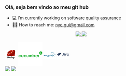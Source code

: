 ### Olá, seja bem vindo ao meu git hub
- 💻 I’m currently working on software quality assurance 
- 🤜🤛 How to reach me: nyc.gui@gmail.com
<div align="center">
  <a href="https://www.linkedin.com/in/nycollas-nogueira-3a0a71162/">
  <img height="180em" src="https://github-readme-stats.vercel.app/api?username=nycgui&show_icons=true&theme=tokyonight&include_all_commits=true&count_private=true"/>
  <img height="180em" src="https://github-readme-stats.vercel.app/api/top-langs/?username=nycgui&layout=compact&langs_count=7&theme=tokyonight"/>
</div>
  
<div style="display: inline_block"><br>
  <img align="center" alt="Nyc-Ruby" height="30" width="40" src="https://raw.githubusercontent.com/devicons/devicon/master/icons/ruby/ruby-original-wordmark.svg">
  <img align="center" alt="Nyc-Cucumber" height="80" width="80" src="https://raw.githubusercontent.com/devicons/devicon/master/icons/cucumber/cucumber-plain-wordmark.svg">
  <img align="center" alt="Nyc-MySQL" height="30" width="40" src="https://raw.githubusercontent.com/devicons/devicon/master/icons/mysql/mysql-plain-wordmark.svg">
  <img align="center" alt="Nyc-Jira" height="30" width="40" src="https://raw.githubusercontent.com/devicons/devicon/master/icons/jira/jira-plain-wordmark.svg">
</div>

<div> 
  <a href = "nyc.gui@gmail.com"><img src="https://img.shields.io/badge/-Gmail-%23333?style=for-the-badge&logo=gmail&logoColor=white" target="_blank"></a>
  <a href="https://www.linkedin.com/in/nycollas-nogueira-3a0a71162" target="_blank"><img src="https://img.shields.io/badge/-LinkedIn-%230077B5?style=for-the-badge&logo=linkedin&logoColor=white" target="_blank"></a> 
</div>


